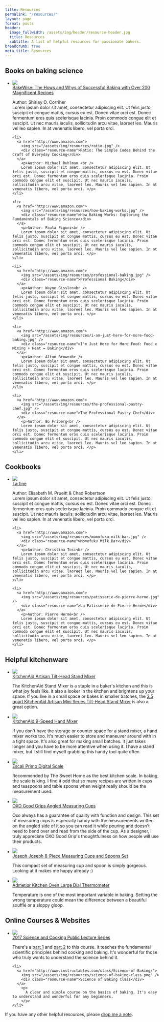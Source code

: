 ```yaml
---
title: Resources
permalink: "/resources/"
layout: page
format: posts
header:
  image_fullwidth: /assets/img/header/resource-header.jpg
  title: Resources
  subtitle: A list of helpful resources for passionate bakers.
breadcrumb: true
meta_title: Resources
---
```


<!--BAKING SCIENCE BOOKS-->
<div class="resources">
  <h2>Books on baking science</h2>
  <ul>
    <li>
      <a href="http://www.amazon.com">
        <img src="/assets/img/resources/bakewise.jpg" />
        <div class="resource-name">BakeWise: The Hows and Whys of Successful Baking with Over 200 Magnificent Recipes</div>
      </a>
        <p>Author: Shirley O. Corriher <br />
        Lorem ipsum dolor sit amet, consectetur adipiscing elit. Ut felis justo, suscipit et congue mattis, cursus eu est. Donec vitae orci est. Donec fermentum eros quis scelerisque lacinia. Proin commodo congue elit et suscipit. Ut nec mauris iaculis, sollicitudin arcu vitae, laoreet leo. Mauris vel leo sapien. In at venenatis libero, vel porta orci.</p>
    </li>

    <li>
      <a href="http://www.amazon.com">
        <img src="/assets/img/resources/ratio.jpg" />
        <div class="resource-name">Ratio: The Simple Codes Behind the Craft of Everyday Cooking</div>
      </a>
        <p>Author: Michael Ruhlman <br />
        Lorem ipsum dolor sit amet, consectetur adipiscing elit. Ut felis justo, suscipit et congue mattis, cursus eu est. Donec vitae orci est. Donec fermentum eros quis scelerisque lacinia. Proin commodo congue elit et suscipit. Ut nec mauris iaculis, sollicitudin arcu vitae, laoreet leo. Mauris vel leo sapien. In at venenatis libero, vel porta orci. </p>
    </li>

    <li>
      <a href="http://www.amazon.com">
        <img src="/assets/img/resources/how-baking-works.jpg" />
        <div class="resource-name">How Baking Works: Exploring the Fundamentals of Baking Science</div>
      </a>
        <p>Author: Paula Figoni<br />
        Lorem ipsum dolor sit amet, consectetur adipiscing elit. Ut felis justo, suscipit et congue mattis, cursus eu est. Donec vitae orci est. Donec fermentum eros quis scelerisque lacinia. Proin commodo congue elit et suscipit. Ut nec mauris iaculis, sollicitudin arcu vitae, laoreet leo. Mauris vel leo sapien. In at venenatis libero, vel porta orci. </p>
    </li>

    <li>
      <a href="http://www.amazon.com">
        <img src="/assets/img/resources/professional-baking.jpg" />
        <div class="resource-name">Professional Baking</div>
      </a>
        <p>Author: Wayne Gisslen<br />
        Lorem ipsum dolor sit amet, consectetur adipiscing elit. Ut felis justo, suscipit et congue mattis, cursus eu est. Donec vitae orci est. Donec fermentum eros quis scelerisque lacinia. Proin commodo congue elit et suscipit. Ut nec mauris iaculis, sollicitudin arcu vitae, laoreet leo. Mauris vel leo sapien. In at venenatis libero, vel porta orci. </p>
    </li>

    <li>
      <a href="http://www.amazon.com">
        <img src="/assets/img/resources/i-am-just-here-for-more-food-baking.jpg" />
        <div class="resource-name">I'm Just Here for More Food: Food x Mixing + Heat = Baking</div>
      </a>
        <p>Author: Alton Brown<br />
        Lorem ipsum dolor sit amet, consectetur adipiscing elit. Ut felis justo, suscipit et congue mattis, cursus eu est. Donec vitae orci est. Donec fermentum eros quis scelerisque lacinia. Proin commodo congue elit et suscipit. Ut nec mauris iaculis, sollicitudin arcu vitae, laoreet leo. Mauris vel leo sapien. In at venenatis libero, vel porta orci. </p>
    </li>

    <li>
      <a href="http://www.amazon.com">
        <img src="/assets/img/resources/the-professional-pastry-chef.jpg" />
        <div class="resource-name">The Professional Pastry Chef</div>
      </a>
        <p>Author: Bo Friberg<br />
        Lorem ipsum dolor sit amet, consectetur adipiscing elit. Ut felis justo, suscipit et congue mattis, cursus eu est. Donec vitae orci est. Donec fermentum eros quis scelerisque lacinia. Proin commodo congue elit et suscipit. Ut nec mauris iaculis, sollicitudin arcu vitae, laoreet leo. Mauris vel leo sapien. In at venenatis libero, vel porta orci. </p>
    </li>

  </ul>
</div>

<!--COOKBOOKS-->
<div class="resources">
  <h2>Cookbooks</h2>
  <ul>
    <li>
      <a href="http://www.amazon.com">
        <img src="/assets/img/resources/tartine.jpg" />
        <div class="resource-name">Tartine</div>
      </a>
        <p>Author: Elisabeth M. Prueitt & Chad Robertson<br />
        Lorem ipsum dolor sit amet, consectetur adipiscing elit. Ut felis justo, suscipit et congue mattis, cursus eu est. Donec vitae orci est. Donec fermentum eros quis scelerisque lacinia. Proin commodo congue elit et suscipit. Ut nec mauris iaculis, sollicitudin arcu vitae, laoreet leo. Mauris vel leo sapien. In at venenatis libero, vel porta orci. </p>
    </li>

    <li>
      <a href="http://www.amazon.com">
        <img src="/assets/img/resources/momofuku-milk-bar.jpg" />
        <div class="resource-name">Momofuku Milk Bar</div>
      </a>
        <p>Author: Christina Tosi<br />
        Lorem ipsum dolor sit amet, consectetur adipiscing elit. Ut felis justo, suscipit et congue mattis, cursus eu est. Donec vitae orci est. Donec fermentum eros quis scelerisque lacinia. Proin commodo congue elit et suscipit. Ut nec mauris iaculis, sollicitudin arcu vitae, laoreet leo. Mauris vel leo sapien. In at venenatis libero, vel porta orci. </p>
    </li>

    <li>
      <a href="http://www.amazon.com">
        <img src="/assets/img/resources/patisserie-de-pierre-herme.jpg" />
        <div class="resource-name">La Patisserie de Pierre Hermé</div>
      </a>
        <p>Author: Pierre Hermé<br />
        Lorem ipsum dolor sit amet, consectetur adipiscing elit. Ut felis justo, suscipit et congue mattis, cursus eu est. Donec vitae orci est. Donec fermentum eros quis scelerisque lacinia. Proin commodo congue elit et suscipit. Ut nec mauris iaculis, sollicitudin arcu vitae, laoreet leo. Mauris vel leo sapien. In at venenatis libero, vel porta orci. </p>
    </li>

  </ul>
</div>

<!--TOOLS-->
<div class="resources">
  <h2>Helpful kitchenware</h2>
  <ul>
  <li>
    <a href="https://www.amazon.com/KitchenAid-KSM150PSER-Artisan-Tilt-Head-Pouring/dp/B00005UP2P/ref=sr_1_4_m?s=home-garden&ie=UTF8&qid=1503546484&sr=1-4&keywords=KitchenAid+Artisan+Tilt-Head+Stand+Mixer">
      <img src="/assets/img/resources/kitchenaid-stand-mixer.jpg" />
      <div class="resource-name">KitchenAid Artisan Tilt-Head Stand Mixer</div>
    </a>
    <p>
      The KitchenAid Stand Mixer is a staple in a baker's kitchen and this is what joy feels like. It also a looker in the kitchen and brightens up your space. If you live in a small space or bakes in smaller batches, the <a href="https://www.amazon.com/KitchenAid-KSM3311XHT-Artisan-Tilt-Head-Stand/dp/B01DKR4OUQ/ref=sr_1_3?s=home-garden&ie=UTF8&qid=1503545283&sr=1-3&keywords=kitchenaid+mini">3.5 quart KitchenAid Artisan Mini Series Tilt-Head Stand Mixer</a> is also a great option.
    </p>
  </li>

  <li>
    <a href="https://www.amazon.com/KitchenAid-KHM920A-9-Speed-Mixer-candy/dp/B004MTAWEO/ref=sr_1_6?s=home-garden&ie=UTF8&qid=1503546448&sr=1-6&keywords=KitchenAid+9-Speed+Hand+Mixer">
      <img src="/assets/img/resources/kitchenaid-hand-mixer.jpg" />
      <div class="resource-name">KitchenAid 9-Speed Hand Mixer</div>
    </a>
      <p>
        If you don't have the storage or counter space for a stand mixer, a hand mixer works too. It's much easier to store and maneuver around with in a tight space. It's also great for making small batches. It just takes longer and you have to be more attentive when using it. I have a stand mixer, but I still find myself grabbing this handy tool quite often.
      </p>
  </li>

  <li>
    <a href="https://www.amazon.com/Primo-Digital-Kitchen-Scale-Chrome/dp/B0007GAWRS/ref=sr_1_1?s=home-garden&ie=UTF8&qid=1503545149&sr=1-1&keywords=Escali+Primo+Digital+Scale">
      <img src="/assets/img/resources/escali-primo-digital-scale.jpg" />
      <div class="resource-name">Escali Primo Digital Scale</div>
    </a>
      <p>
        Recommended by <a href-"http://thesweethome.com/reviews/best-kitchen-scale/">The Sweet Home</a> as the best kitchen scale. In baking, the scale is king. I find it odd that so many recipes are written in cups and teaspoons and table spoons when weight really should be the measurement used.
      </p>
  </li>

  <li>
    <a href="https://www.amazon.com/Joseph-8-Piece-Measuring-Spoons-Measure/dp/B01BUX4BDW/ref=sr_1_1?s=home-garden&ie=UTF8&qid=1503547435&sr=1-1&keywords=joseph%2Bjoseph%2Bmeasuring%2Bspoons&th=1">
      <img src="/assets/img/resources/oxo-angled-measuring-cups.jpg" />
      <div class="resource-name">OXO Good Grips Angled Measuring Cups</div>
    </a>
      <p>
        Oxo always has a guarantee of quality with function and design. This set of measuring cups is especially handy with the measurements written on the angled side of it so you can read it while pouring and doesn't need to bend over and read from the side of the cup. As a designer, I truly appreciate OXO Good Grip's thoughtfulness on how people will use their products.
      </p>
  </li>

  <li>
    <a href="https://www.amazon.com/Joseph-8-Piece-Measuring-Spoons-Measure/dp/B00NLBCHP6/ref=sr_1_1?s=home-garden&ie=UTF8&qid=1503547435&sr=1-1&keywords=joseph%2Bjoseph%2Bmeasuring%2Bspoons&th=1">
      <img src="/assets/img/resources/joseph-joseph-measuring-cups-spoons.jpg" />
      <div class="resource-name">Joseph Joseph 8-Piece Measuring Cups and Spoons Set</div>
    </a>
      <p>
        This compact set of measuring cup and spoon is simply gorgeous. Looking at it makes me happy already :)
      </p>
  </li>

  <li>
    <a href="https://www.amazon.com/Admetior-Kitchen-Oven-Large-Thermometer/dp/B003EDKLUY/ref=sr_1_1?s=home-garden&ie=UTF8&qid=1503546319&sr=1-1-spons&keywords=Admetior+Oven+Thermometer&psc=1">
      <img src="/assets/img/resources/oven-thermometer.jpg" />
      <div class="resource-name">Admetior Kitchen Oven Large Dial Thermometer</div>
    </a>
      <p>
        Temperature is one of the most important variable in baking. Setting the wrong temperature could mean the difference between a beautiful soufflé or a sloppy gloop.
      </p>
  </li>


  </ul>
</div>

<!--WEBSITES-->
<div class="resources">
  <h2>Online Courses & Websites</h2>
  <ul>
    <li>
      <a href="https://www.seas.harvard.edu/cooking">
        <img src="/assets/img/resources/harvard-cooking-course.png" />
        <div class="resource-name">2017 Science and Cooking Public Lecture Series</div>
      </a>
        <p>
          There's a <a href="https://www.edx.org/course/science-cooking-haute-cuisine-soft-harvardx-spu27-1x-0">part 1</a> and <a href="https://www.edx.org/course/science-cooking-haute-cuisine-soft-harvardx-spu27-2x">part 2</a> to this course. It teaches the fundamental scientific principles behind cooking and baking. It's wonderful for those who truly wants to understand the science behind it.
        </p>
    </li>

    <li>
      <a href="http://www.instructables.com/class/Science-of-Baking/">
        <img src="/assets/img/resources/science-of-baking-class.png" />
        <div class="resource-name">Science of Baking Class</div>
      </a>
        <p>
          A clear and simple course on the basics of baking. It's easy to understand and wonderful for any beginners.
        </p>
    </li>
  </ul>
</div>



If you have any other helpful resources, please <a href="{{ site.url }}{{ site.baseurl }}/contact/">drop me a note</a>.
